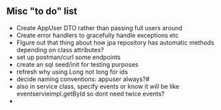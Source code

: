 Misc "to do" list
---
- Create AppUser DTO rather than passing full users around
- Create error handlers to gracefully handle exceptions etc
- FIgure out that thing about how jpa repository has automatic methods depending on class attributes?
- set up postman/curl some endpoints
- create an sql seed/init for testing purposes
- refresh why using Long not long for ids
- decide naming conventions: appuser always?#
- also in service class, specify events or know it will be like eventservieimpl.getById so dont need twice events?
- 